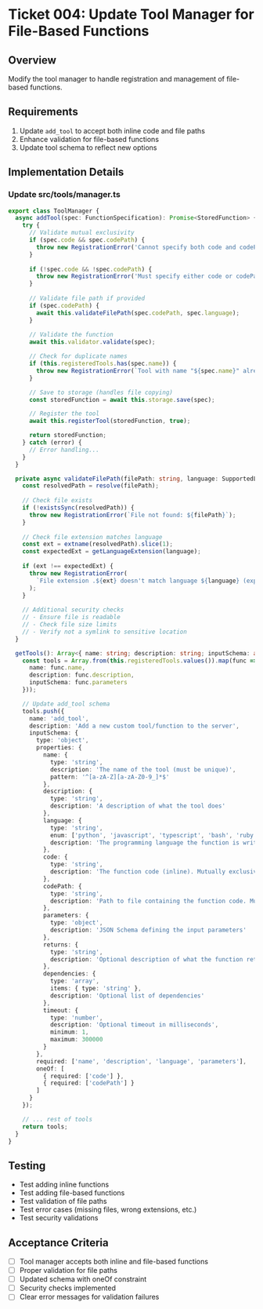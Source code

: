 # Ticket 004: Update Tool Manager for File-Based Functions

## Overview
Modify the tool manager to handle registration and management of file-based functions.

## Requirements
1. Update `add_tool` to accept both inline code and file paths
2. Enhance validation for file-based functions
3. Update tool schema to reflect new options

## Implementation Details

### Update src/tools/manager.ts

```typescript
export class ToolManager {
  async addTool(spec: FunctionSpecification): Promise<StoredFunction> {
    try {
      // Validate mutual exclusivity
      if (spec.code && spec.codePath) {
        throw new RegistrationError('Cannot specify both code and codePath');
      }
      
      if (!spec.code && !spec.codePath) {
        throw new RegistrationError('Must specify either code or codePath');
      }
      
      // Validate file path if provided
      if (spec.codePath) {
        await this.validateFilePath(spec.codePath, spec.language);
      }
      
      // Validate the function
      await this.validator.validate(spec);

      // Check for duplicate names
      if (this.registeredTools.has(spec.name)) {
        throw new RegistrationError(`Tool with name "${spec.name}" already exists`);
      }

      // Save to storage (handles file copying)
      const storedFunction = await this.storage.save(spec);

      // Register the tool
      await this.registerTool(storedFunction, true);

      return storedFunction;
    } catch (error) {
      // Error handling...
    }
  }

  private async validateFilePath(filePath: string, language: SupportedLanguage): Promise<void> {
    const resolvedPath = resolve(filePath);
    
    // Check file exists
    if (!existsSync(resolvedPath)) {
      throw new RegistrationError(`File not found: ${filePath}`);
    }
    
    // Check file extension matches language
    const ext = extname(resolvedPath).slice(1);
    const expectedExt = getLanguageExtension(language);
    
    if (ext !== expectedExt) {
      throw new RegistrationError(
        `File extension .${ext} doesn't match language ${language} (expected .${expectedExt})`
      );
    }
    
    // Additional security checks
    // - Ensure file is readable
    // - Check file size limits
    // - Verify not a symlink to sensitive location
  }

  getTools(): Array<{ name: string; description: string; inputSchema: any }> {
    const tools = Array.from(this.registeredTools.values()).map(func => ({
      name: func.name,
      description: func.description,
      inputSchema: func.parameters
    }));

    // Update add_tool schema
    tools.push({
      name: 'add_tool',
      description: 'Add a new custom tool/function to the server',
      inputSchema: {
        type: 'object',
        properties: {
          name: {
            type: 'string',
            description: 'The name of the tool (must be unique)',
            pattern: '^[a-zA-Z][a-zA-Z0-9_]*$'
          },
          description: {
            type: 'string',
            description: 'A description of what the tool does'
          },
          language: {
            type: 'string',
            enum: ['python', 'javascript', 'typescript', 'bash', 'ruby', 'node'],
            description: 'The programming language the function is written in'
          },
          code: {
            type: 'string',
            description: 'The function code (inline). Mutually exclusive with codePath'
          },
          codePath: {
            type: 'string',
            description: 'Path to file containing the function code. Mutually exclusive with code'
          },
          parameters: {
            type: 'object',
            description: 'JSON Schema defining the input parameters'
          },
          returns: {
            type: 'string',
            description: 'Optional description of what the function returns'
          },
          dependencies: {
            type: 'array',
            items: { type: 'string' },
            description: 'Optional list of dependencies'
          },
          timeout: {
            type: 'number',
            description: 'Optional timeout in milliseconds',
            minimum: 1,
            maximum: 300000
          }
        },
        required: ['name', 'description', 'language', 'parameters'],
        oneOf: [
          { required: ['code'] },
          { required: ['codePath'] }
        ]
      }
    });

    // ... rest of tools
    return tools;
  }
}
```

## Testing
- Test adding inline functions
- Test adding file-based functions
- Test validation of file paths
- Test error cases (missing files, wrong extensions, etc.)
- Test security validations

## Acceptance Criteria
- [ ] Tool manager accepts both inline and file-based functions
- [ ] Proper validation for file paths
- [ ] Updated schema with oneOf constraint
- [ ] Security checks implemented
- [ ] Clear error messages for validation failures